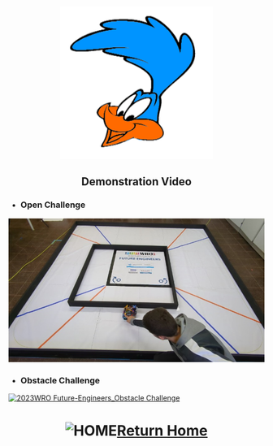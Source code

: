 <div align="center"><img src="../other/Roadrunners_log_klein_trans.png" width="300" alt=" logo"></div>

## <div align="center">Demonstration Video</div> 
- ### Open Challenge
[![2023WRO Future-Engineers_qualifying-round](open1.jpeg)](https://youtu.be/Z78iSG1QYfs "2023WRO Future-Engineers_qualifying-round") 

- ### Obstacle Challenge
[![2023WRO Future-Engineers_Obstacle Challenge](./img/Obstacle_Challenge.jpg)](https://youtu.be/CwvGDfQJ8cQ "2023WRO Future-Engineers_Obstacle Challenge")

# <div align="center">![HOME](../other/img/Home.png)[Return Home](../)</div>  


